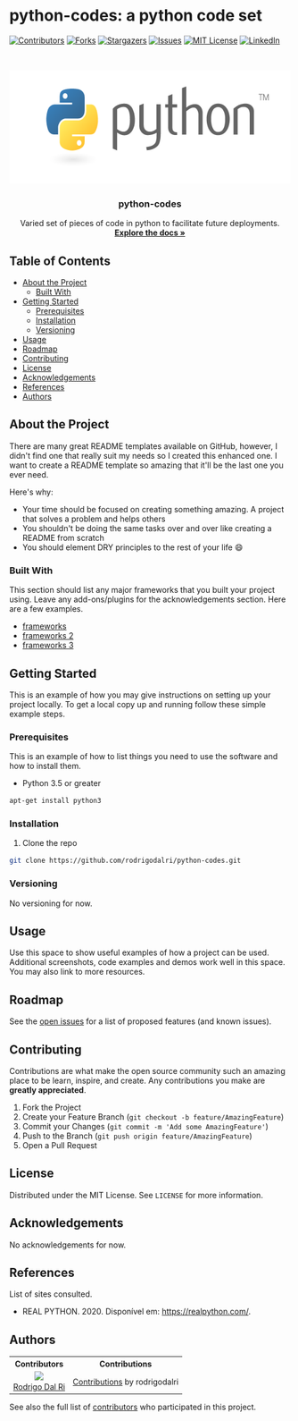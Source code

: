 # python-codes: a python code set

[![Contributors][contributors-shield]][contributors-url]
[![Forks][forks-shield]][forks-url]
[![Stargazers][stars-shield]][stars-url]
[![Issues][issues-shield]][issues-url]
[![MIT License][license-shield]][license-url]
[![LinkedIn][linkedin-shield]][linkedin-url]

<br />
<p align="center">
  <a href="https://github.com/othneildrew/Best-README-Template">
    <img src="assets/logo.png" alt="Logo" width="601" height="203">
  </a>

  <h3 align="center">python-codes</h3>

  <p align="center">
    Varied set of pieces of code in python to facilitate future deployments.
    <br />
    <a href="https://github.com/rodrigodalri/python-codes"><strong>Explore the docs »</strong></a>
  </p>
</p>

## Table of Contents

* [About the Project](#about-the-project)
  * [Built With](#built-with)
* [Getting Started](#getting-started)
  * [Prerequisites](#prerequisites)
  * [Installation](#installation)
  * [Versioning](#versioning)
* [Usage](#usage)
* [Roadmap](#roadmap)
* [Contributing](#contributing)
* [License](#license)
* [Acknowledgements](#acknowledgements)
* [References](#references)
* [Authors](#Authors)


<!-- Atualizar -->
## About the Project
There are many great README templates available on GitHub, however, I didn't find one that really suit my needs so I created this enhanced one. I want to create a README template so amazing that it'll be the last one you ever need.

Here's why:
* Your time should be focused on creating something amazing. A project that solves a problem and helps others
* You shouldn't be doing the same tasks over and over like creating a README from scratch
* You should element DRY principles to the rest of your life :smile:

<!-- Atualizar -->
### Built With
This section should list any major frameworks that you built your project using. Leave any add-ons/plugins for the acknowledgements section. Here are a few examples.
* [frameworks](https://www.google.com/)
* [frameworks 2](https://www.google.com/)
* [frameworks 3](https://www.google.com/)

<!-- Atualizar -->
## Getting Started
This is an example of how you may give instructions on setting up your project locally.
To get a local copy up and running follow these simple example steps.

<!-- Atualizar -->
### Prerequisites
This is an example of how to list things you need to use the software and how to install them.
* Python 3.5 or greater
```sh
apt-get install python3
```

<!-- Atualizar -->
### Installation
1. Clone the repo
```sh
git clone https://github.com/rodrigodalri/python-codes.git
```

<!-- Atualizar -->
### Versioning
No versioning for now.

<!-- Atualizar -->
## Usage
Use this space to show useful examples of how a project can be used. Additional screenshots, code examples and demos work well in this space. You may also link to more resources.


## Roadmap
See the [open issues](https://github.com/rodrigodalri/python-codes/issues) for a list of proposed features (and known issues).

## Contributing

Contributions are what make the open source community such an amazing place to be learn, inspire, and create. Any contributions you make are **greatly appreciated**.

1. Fork the Project
2. Create your Feature Branch (`git checkout -b feature/AmazingFeature`)
3. Commit your Changes (`git commit -m 'Add some AmazingFeature'`)
4. Push to the Branch (`git push origin feature/AmazingFeature`)
5. Open a Pull Request

## License
Distributed under the MIT License. See `LICENSE` for more information.

## Acknowledgements

No acknowledgements for now.

## References
List of sites consulted.
- REAL PYTHON. 2020. Disponível em: <https://realpython.com/>.

## Authors

<table style="text-align: center;">
  <tr>
    <th>Contributors</th>
    <th>Contributions</th>
  </tr>
  <tr>
    <td>
      <img src="https://avatars.githubusercontent.com/rodrigodalri?s=75">
      <br>
      <a href="https://github.com/rodrigodalri">Rodrigo Dal Ri</a>
    </td>
    <td>
      <a href="https://github.com/rodrigodalri/python-codes/commits?author=rodrigodalri">Contributions</a> by rodrigodalri
    </td>
  </tr>
</table>

See also the full list of [contributors](https://github.com/rodrigodalri/python-codes/contributors) who participated in this project.


[contributors-shield]: https://img.shields.io/github/contributors/rodrigodalri/python-codes
[contributors-url]: https://github.com/rodrigodalri/python-codes/graphs/contributors

[forks-shield]: https://img.shields.io/github/forks/rodrigodalri/python-codes
[forks-url]: https://github.com/rodrigodalri/python-codes/network/members

[stars-shield]: https://img.shields.io/github/stars/rodrigodalri/python-codes
[stars-url]: https://github.com/rodrigodalri/python-codes/stargazers

[issues-shield]: https://img.shields.io/github/issues/rodrigodalri/python-codes
[issues-url]: https://github.com/rodrigodalri/python-codes/issues

[license-shield]: https://img.shields.io/github/license/rodrigodalri/python-codes
[license-url]: https://github.com/rodrigodalri/python-codes/LICENSE.md

[linkedin-shield]: https://img.shields.io/badge/-LinkedIn-black.svg?style=flat-square&logo=linkedin&colorB=555
[linkedin-url]: https://linkedin.com/in/rodrigodalri
[product-screenshot]: images/screenshot.png